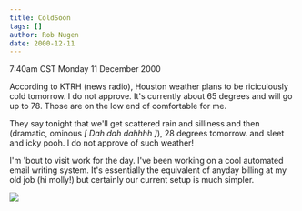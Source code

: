 ```yaml
---
title: ColdSoon
tags: []
author: Rob Nugen
date: 2000-12-11
---
```


<title></title>
<p class=date>7:40am CST Monday 11 December 2000</p>

<p>According to KTRH (news radio), Houston weather plans to be
riciculously cold tomorrow.  I do not approve.  It's currently about
65 degrees and will go up to 78.  Those are on the low end of
comfortable for me.</p>

<p>They say tonight that we'll get scattered rain and silliness and
then (dramatic, ominous <em>[ Dah dah dahhhh ]</em>), 28 degrees
tomorrow.  and sleet and icky pooh.  I do not approve of such
weather!</p>

<p>I'm 'bout to visit work for the day.  I've been working on a cool
automated email writing system.  It's essentially the equivalent of
anyday billing at my old job (hi molly!) but certainly our current
setup is much simpler.</p>

<p><img src='/images/rob/wL-ROB.gif'/></p>

